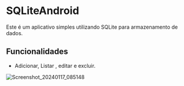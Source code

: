 # SQLiteAndroid

Este é um aplicativo simples utilizando SQLite para armazenamento de dados.

## Funcionalidades

- Adicionar, Listar , editar e excluir.

![Screenshot_20240117_085148](https://github.com/felipe-matos/SQLiteAndroid/assets/70587403/60fee3c3-96b5-4b28-b465-d3636dd1682e)
